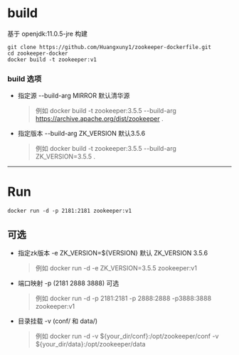 # build
基于 openjdk:11.0.5-jre 构建
```
git clone https://github.com/Huangxuny1/zookeeper-dockerfile.git
cd zookeeper-docker
docker build -t zookeeper:v1
```
### build 选项
- 指定源 --build-arg MIRROR 默认清华源
  > 例如 docker build -t zookeeper:3.5.5 --build-arg https://archive.apache.org/dist/zookeeper . 
- 指定版本 --build-arg ZK_VERSION 默认3.5.6
  > 例如 docker build -t zookeeper:3.5.5 --build-arg ZK_VERSION=3.5.5 .
  
---

# Run
``
docker run -d -p 2181:2181 zookeeper:v1
``
## 可选
- 指定zk版本 -e ZK_VERSION=${VERSION}  默认 ZK_VERSION 3.5.6 
  > 例如 docker run -d -e ZK_VERSION=3.5.5 zookeeper:v1
- 端口映射   -p (2181 2888 3888) 可选
  > 例如 docker run -d -p 2181:2181 -p 2888:2888 -p3888:3888 zookeeper:v1
- 目录挂载   -v (conf/ 和 data/) 
  > 例如 docker run -d -v ${your_dir/conf}:/opt/zookeeper/conf -v ${your_dir/data}:/opt/zookeeper/data

    
